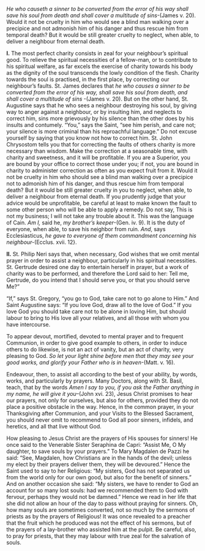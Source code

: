 
_He who causeth a sinner to be converted from the error of his way shall save his soul from death and shall cover a multitude of sins_-(James v. 20). Would it not be cruelty in him who would see a blind man walking over a precipice and not admonish him of his danger and thus rescue him from temporal death? But it would be still greater cruelty to neglect, when able, to deliver a neighbour from eternal death.

**I\.** The most perfect charity consists in zeal for your neighbour’s spiritual good. To relieve the spiritual necessities of a fellow-man, or to contribute to his spiritual welfare, as far excels the exercise of charity towards his body as the dignity of the soul transcends the lowly condition of the flesh. Charity towards the soul is practised, in the first place, by correcting our neighbour’s faults. St. James declares that _he who causes a sinner to be converted from the error of his way, shall save his soul from death, and shall cover a multitude of sins_ -(James v. 20). But on the other hand, St. Augustine says that he who sees a neighbour destroying his soul, by giving way to anger against a neighbour, or by insulting him, and neglects to correct him, sins more grievously by his silence than the other does by his insults and contumely. “You,” says the Saint, “see him perish, and care not; your silence is more criminal than his reproachful language.” Do not excuse yourself by saying that you know not how to correct him. St. John Chrysostom tells you that for correcting the faults of others charity is more necessary than wisdom. Make the correction at a seasonable time, with charity and sweetness, and it will be profitable. If you are a Superior, you are bound by your office to correct those under you; if not, you are bound in charity to administer correction as often as you expect fruit from it. Would it not be cruelty in him who should see a blind man walking over a precipice not to admonish him of his danger, and thus rescue him from temporal death? But it would be still greater cruelty in you to neglect, when able, to deliver a neighbour from eternal death. If you prudently judge that your advice would be unprofitable, be careful at least to make known the fault to some other person who will be able to apply a remedy. Do not say, This is not my business; I will not take any trouble about it. This was the language of Cain. _Am I,_ said he, _my brother’s keeper_-(Gen. iv. 9). It is the duty of everyone, when able, to save his neighbor from ruin. _And_, says Ecclesiasticus, _he gave to everyone of them commandment concerning his neighbour-_(Ecclus. xvii. 12}.

**II\.** St. Philip Neri says that, when necessary, God wishes that we omit mental prayer in order to assist a neighbour, particularly in his spiritual necessities. St. Gertrude desired one day to entertain herself in prayer, but a work of charity was to be performed, and therefore the Lord said to her: Tell me, Gertrude, do you intend that I should serve you, or that you should serve Me?”

“If,” says St. Gregory, “you go to God, take care not to go alone to Him.” And Saint Augustine says: “If you love God, draw all to the love of God.” If you love God you should take care not to be alone in loving Him, but should labour to bring to His love all your relatives, and all those with whom you have intercourse.

To appear devout, mortified, devoted to mental prayer and to frequent Communion, in order to give good example to others, in order to induce others to do likewise, is not an act of vanity, but an act of charity, very pleasing to God. _So let your light shine before men that they may see your good works, and glorify your Father who is in heaven_-(Matt. v. 16).

Endeavour, then, to assist all according to the best of your ability, by words, works, and particularly by prayers. Many Doctors, along with St. Basil, teach, that by the words _Amen I say to you, if you ask the Father anything in my name, he will give it you_–(John xvi. 23), Jesus Christ promises to hear our prayers, not only for ourselves, but also for others, provided they do not place a positive obstacle in the way. Hence, in the common prayer, in your Thanksgiving after Communion, and your Visits to the Blessed Sacrament, you should never omit to recommend to God all poor sinners, infidels, and heretics, and all that live without God.

How pleasing to Jesus Christ are the prayers of His spouses for sinners! He once said to the Venerable Sister Seraphina de Capri: “Assist Me, O My daughter, to save souls by your prayers.” To Mary Magdalen de Pazzi he said: “See, Magdalen, how Christians are in the hands of the devil; unless my elect by their prayers deliver them, they will be devoured.” Hence the Saint used to say to her Religious: “My sisters, God has not separated us from the world only for our own good, but also for the benefit of sinners.” And on another occasion she said: “My sisters, we have to render to God an account for so many lost souls: had we recommended them to God with fervour, perhaps they would not be damned.” Hence we read in her life that she did not allow an hour of the day to pass without praying for sinners. Oh, how many souls are sometimes converted, not so much by the sermons of priests as by the prayers of Religious! It was once revealed to a preacher that the fruit which he produced was not the effect of his sermons, but of the prayers of a lay-brother who assisted him at the pulpit. Be careful, also, to pray for priests, that they may labour with true zeal for the salvation of souls.

